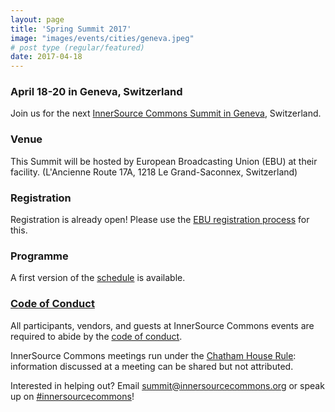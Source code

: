 ```yaml
---
layout: page
title: 'Spring Summit 2017'
image: "images/events/cities/geneva.jpeg"
# post type (regular/featured)
date: 2017-04-18
---
```


### April 18-20 in Geneva, Switzerland

Join us for the next [InnerSource Commons Summit in Geneva](https://tech.ebu.ch/innersource2017), Switzerland.

### Venue

This Summit will be hosted by European Broadcasting Union (EBU) at their facility. (L'Ancienne Route 17A, 1218 Le Grand-Saconnex, Switzerland)

### Registration

Registration is already open! Please use the [EBU registration process](https://www.regonline.co.uk/Innersource2017) for this.

### Programme

A first version of the [schedule](https://tech.ebu.ch/files/live/sites/tech/files/shared/events/innersource17/isc_programme_v1_0.docx.pdf) is available.


### [Code of Conduct](/events/conduct/)

All participants, vendors, and guests at InnerSource Commons events are required to abide by the [code of conduct](/events/conduct/). 


InnerSource Commons meetings run under the [Chatham House Rule](https://en.wikipedia.org/wiki/Chatham_House_Rule): information discussed at a meeting can be shared but not attributed.

Interested in helping out? Email <summit@innersourcecommons.org> or speak up on [#innersourcecommons](https://join.slack.com/t/innersourcecommons/shared_invite/zt-1l4a602b6-DKD0B0Y8~WE4aDf~o1xCRw)!
